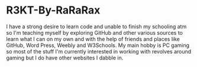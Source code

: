 # R3KT-By-RaRaRax
I have a strong desire to learn code and unable to finish my schooling atm so I'm teaching myself by exploring GitHub and other various sources to learn what I can on my own and with the help of friends and places like GitHub, Word Press, Weebly and W3Schools. My main hobby is PC gaming so most of the stuff I'm currently interested in working with revolves around gaming but I do have other websites I dabble in.
